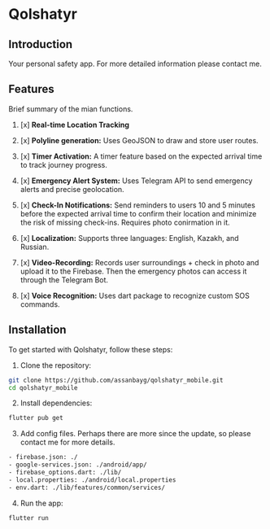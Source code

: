 # Qolshatyr
## Introduction
Your personal safety app. For more detailed information please contact me.

## Features
Brief summary of the mian functions.

1. [x] **Real-time Location Tracking**
   
2. [x] **Polyline generation:** Uses GeoJSON to draw and store user routes.
   
4. [x] **Timer Activation:** A timer feature based on the expected arrival time to track journey progress.
   
5. [x] **Emergency Alert System:** Uses Telegram API to send emergency alerts and precise geolocation.
   
6. [x] **Check-In Notifications:** Send reminders to users 10 and 5 minutes before the expected arrival time to confirm their location and minimize the risk of missing check-ins. Requires photo conirmation in it.

7. [x] **Localization:** Supports three languages: English, Kazakh, and Russian.

8. [x] **Video-Recording:** Records user surroundings + check in photo and upload it to the Firebase. Then the emergency photos can access it through the Telegram Bot.

9. [x] **Voice Recognition:** Uses dart package to recognize custom SOS commands.
   
## Installation
To get started with Qolshatyr, follow these steps:

1. Clone the repository:

```bash
git clone https://github.com/assanbayg/qolshatyr_mobile.git
cd qolshatyr_mobile
```

2. Install dependencies:

```bash
flutter pub get
```
3. Add config files. Perhaps there are more since the update, so please contact me for more details.

```bash
- firebase.json: ./
- google-services.json: ./android/app/
- firebase_options.dart: ./lib/
- local.properties: ./android/local.properties
- env.dart: ./lib/features/common/services/
```

4. Run the app:

```bash
flutter run
```
